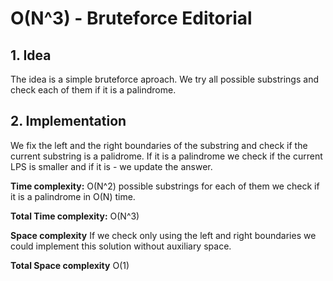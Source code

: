 # O(N^3) - Bruteforce Editorial

## 1. Idea

The idea is a simple bruteforce aproach. We try all possible substrings and check each of them if it is a palindrome.

## 2. Implementation

We fix the left and the right boundaries of the substring and check if the current substring is a palidrome. 
If it is a palindrome we check if the current LPS is smaller and if it is - we update the answer.

**Time complexity:**
O(N^2) possible substrings for each of them we check if it is a palindrome in O(N) time.

**Total Time complexity:**
O(N^3)

**Space complexity**
If we check only using the left and right boundaries we could implement this solution without auxiliary space.

**Total Space complexity**
O(1)
